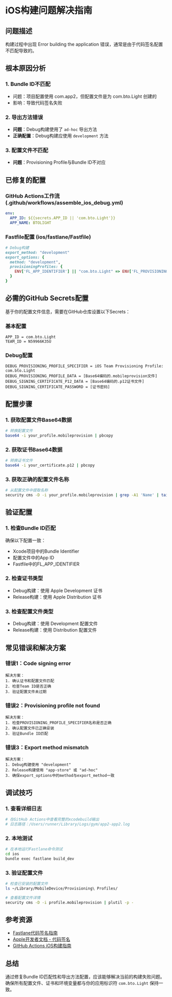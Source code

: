 # iOS构建问题解决指南

## 问题描述
构建过程中出现 Error building the application 错误，通常是由于代码签名配置不匹配导致的。

## 根本原因分析

### 1. Bundle ID不匹配
- 问题：项目配置使用 com.app2，但配置文件是为 com.bto.Light 创建的
- 影响：导致代码签名失败

### 2. 导出方法错误
- **问题**：Debug构建使用了 `ad-hoc` 导出方法
- **正确配置**：Debug构建应使用 `development` 方法

### 3. 配置文件不匹配
- **问题**：Provisioning Profile与Bundle ID不对应

## 已修复的配置

### GitHub Actions工作流 (.github/workflows/assemble_ios_debug.yml)
```yaml
env:
  APP_ID: ${{secrets.APP_ID || 'com.bto.Light'}}
  APP_NAME: BTOLIGHT
```

### Fastfile配置 (ios/fastlane/Fastfile)
```ruby
# Debug构建
export_method: "development"
export_options: {
  method: "development",
  provisioningProfiles: {
    ENV['FL_APP_IDENTIFIER'] || "com.bto.Light" => ENV['FL_PROVISIONING_PROFILE_SPECIFIER']
  }
}
```

## 必需的GitHub Secrets配置

基于你的配置文件信息，需要在GitHub仓库设置以下Secrets：

### 基本配置
```
APP_ID = com.bto.Light
TEAM_ID = N59966K35U
```

### Debug配置
```
DEBUG_PROVISIONING_PROFILE_SPECIFIER = iOS Team Provisioning Profile: com.bto.Light
DEBUG_PROVISIONING_PROFILE_DATA = [Base64编码的.mobileprovision文件]
DEBUG_SIGNING_CERTIFICATE_P12_DATA = [Base64编码的.p12证书文件]
DEBUG_SIGNING_CERTIFICATE_PASSWORD = [证书密码]
```

## 配置步骤

### 1. 获取配置文件Base64数据
```bash
# 转换配置文件
base64 -i your_profile.mobileprovision | pbcopy
```

### 2. 获取证书Base64数据
```bash
# 转换证书文件
base64 -i your_certificate.p12 | pbcopy
```

### 3. 获取正确的配置文件名称
```bash
# 从配置文件中提取名称
security cms -D -i your_profile.mobileprovision | grep -A1 'Name' | tail -1 | sed 's/.*<string>\(.*\)<\/string>.*/\1/'
```

## 验证配置

### 1. 检查Bundle ID匹配
确保以下配置一致：
- Xcode项目中的Bundle Identifier
- 配置文件中的App ID
- Fastfile中的FL_APP_IDENTIFIER

### 2. 检查证书类型
- Debug构建：使用 Apple Development 证书
- Release构建：使用 Apple Distribution 证书

### 3. 检查配置文件类型
- Debug构建：使用 Development 配置文件
- Release构建：使用 Distribution 配置文件

## 常见错误和解决方案

### 错误1：Code signing error
```
解决方案：
1. 确认证书和配置文件匹配
2. 检查Team ID是否正确
3. 验证配置文件未过期
```

### 错误2：Provisioning profile not found
```
解决方案：
1. 检查PROVISIONING_PROFILE_SPECIFIER名称是否正确
2. 确认配置文件已正确安装
3. 验证Bundle ID匹配
```

### 错误3：Export method mismatch
```
解决方案：
1. Debug构建使用 "development"
2. Release构建使用 "app-store" 或 "ad-hoc"
3. 确保export_options中的method与export_method一致
```

## 调试技巧

### 1. 查看详细日志
```bash
# 在GitHub Actions中查看完整的xcodebuild输出
# 日志路径：/Users/runner/Library/Logs/gym/app2-app2.log
```

### 2. 本地测试
```bash
# 在本地运行Fastlane命令测试
cd ios
bundle exec fastlane build_dev
```

### 3. 验证配置文件
```bash
# 检查已安装的配置文件
ls ~/Library/MobileDevice/Provisioning\ Profiles/

# 查看配置文件详情
security cms -D -i profile.mobileprovision | plutil -p -
```

## 参考资源

- [Fastlane代码签名指南](https://docs.fastlane.tools/codesigning/getting-started/)
- [Apple开发者文档 - 代码签名](https://developer.apple.com/documentation/xcode/code-signing)
- [GitHub Actions iOS构建指南](https://docs.github.com/en/actions/guides/building-and-testing-swift)

## 总结

通过修复Bundle ID匹配性和导出方法配置，应该能够解决当前的构建失败问题。确保所有配置文件、证书和环境变量都与你的应用标识符 `com.bto.Light` 保持一致。